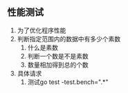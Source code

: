 ## 性能测试
1. 为了优化程序性能
2. 判断指定范围内的数据中有多少个素数
    1. 什么是素数
    2. 判断一个数是不是素数
    3. 数量相加得到总的个数
3. 具体请求
    1. 测试go test -test.bench=".*"